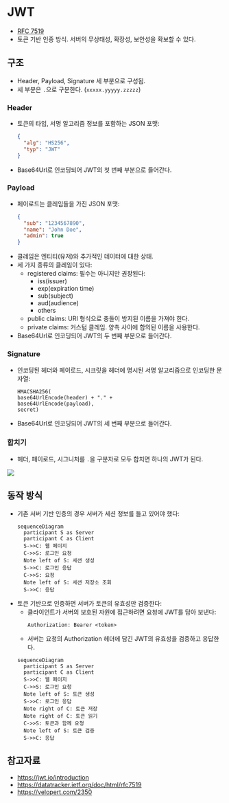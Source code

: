 # JWT

* [RFC 7519](https://datatracker.ietf.org/doc/html/rfc7519)
* 토큰 기반 인증 방식. 서버의 무상태성, 확장성, 보안성을 확보할 수 있다.

## 구조

* Header, Payload, Signature 세 부분으로 구성됨.
* 세 부분은 `.`으로 구분한다. (`xxxxx.yyyyy.zzzzz`)

### Header

* 토큰의 타입, 서명 알고리즘 정보를 포함하는 JSON 포맷:
  ```json
  {
    "alg": "HS256",
    "typ": "JWT"
  }
  ```
* Base64Url로 인코딩되어 JWT의 첫 번째 부분으로 들어간다.

### Payload

* 페이로드는 클레임들을 가진 JSON 포맷:
  ```json
  {
    "sub": "1234567890",
    "name": "John Doe",
    "admin": true
  }
  ```
* 클레임은 엔티티(유저)와 추가적인 데이터에 대한 상태.
* 세 가지 종류의 클레임이 있다:
  * registered claims: 필수는 아니지만 권장된다:
    * iss(issuer)
    * exp(expiration time)
    * sub(subject)
    * aud(audience)
    * others
  * public claims: URI 형식으로 충돌이 방지된 이름을 가져야 한다.
  * private claims: 커스텀 클레임. 양측 사이에 합의된 이름을 사용한다.
* Base64Url로 인코딩되어 JWT의 두 번째 부분으로 들어간다.

### Signature

* 인코딩된 헤더와 페이로드, 시크릿을 헤더에 명시된 서명 알고리즘으로 인코딩한 문자열:
  ```
  HMACSHA256(
  base64UrlEncode(header) + "." +
  base64UrlEncode(payload),
  secret)
  ```
* Base64Url로 인코딩되어 JWT의 세 번째 부분으로 들어간다.

### 합치기

* 헤더, 페이로드, 시그니처를 `.`을 구분자로 모두 합치면 하나의 JWT가 된다.

![](https://cdn.auth0.com/blog/legacy-app-auth/legacy-app-auth-5.png)

## 동작 방식

* 기존 서버 기반 인증의 경우 서버가 세션 정보를 들고 있어야 했다:
  ```mermaid
  sequenceDiagram
    participant S as Server
    participant C as Client
    S->>C: 웹 페이지
    C->>S: 로그인 요청
    Note left of S: 세션 생성
    S->>C: 로그인 응답
    C->>S: 요청
    Note left of S: 세션 저장소 조회
    S->>C: 응답
  ```
* 토큰 기반으로 인증하면 서버가 토큰의 유효성만 검증한다:
  * 클라이언트가 서버의 보호된 자원에 접근하려면 요청에 JWT를 담아 보낸다:
    ```
    Authorization: Bearer <token>
    ```
  * 서버는 요청의 Authorization 헤더에 담긴 JWT의 유효성을 검증하고 응답한다.
  ```mermaid
  sequenceDiagram
    participant S as Server
    participant C as Client
    S->>C: 웹 페이지
    C->>S: 로그인 요청
    Note left of S: 토큰 생성
    S->>C: 로그인 응답
    Note right of C: 토큰 저장
    Note right of C: 토큰 읽기
    C->>S: 토큰과 함께 요청
    Note left of S: 토큰 검증
    S->>C: 응답
  ```

## 참고자료

* https://jwt.io/introduction
* https://datatracker.ietf.org/doc/html/rfc7519
* https://velopert.com/2350
